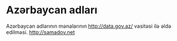 # Azərbaycan adları
Azərbaycan adlarının mənalarının http://data.gov.az/ vasitəsi ilə əldə edilməsi.
http://samadov.net
